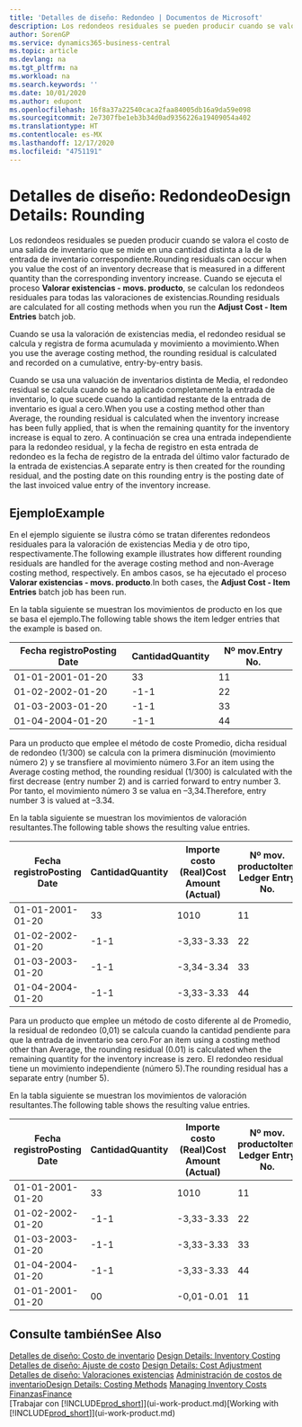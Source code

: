 ```yaml
---
title: 'Detalles de diseño: Redondeo | Documentos de Microsoft'
description: Los redondeos residuales se pueden producir cuando se valora el costo de una salida de inventario que se mide en una cantidad distinta a la de la entrada de inventario correspondiente. Cuando se ejecuta el proceso **Valorar existencias - movs. producto**, se calculan los redondeos residuales para todas las valoraciones de existencias.
author: SorenGP
ms.service: dynamics365-business-central
ms.topic: article
ms.devlang: na
ms.tgt_pltfrm: na
ms.workload: na
ms.search.keywords: ''
ms.date: 10/01/2020
ms.author: edupont
ms.openlocfilehash: 16f8a37a22540caca2faa84005db16a9da59e098
ms.sourcegitcommit: 2e7307fbe1eb3b34d0ad9356226a19409054a402
ms.translationtype: HT
ms.contentlocale: es-MX
ms.lasthandoff: 12/17/2020
ms.locfileid: "4751191"
---
```

# <a name="design-details-rounding"></a><span data-ttu-id="94cec-104">Detalles de diseño: Redondeo</span><span class="sxs-lookup"><span data-stu-id="94cec-104">Design Details: Rounding</span></span>
<span data-ttu-id="94cec-105">Los redondeos residuales se pueden producir cuando se valora el costo de una salida de inventario que se mide en una cantidad distinta a la de la entrada de inventario correspondiente.</span><span class="sxs-lookup"><span data-stu-id="94cec-105">Rounding residuals can occur when you value the cost of an inventory decrease that is measured in a different quantity than the corresponding inventory increase.</span></span> <span data-ttu-id="94cec-106">Cuando se ejecuta el proceso **Valorar existencias - movs. producto**, se calculan los redondeos residuales para todas las valoraciones de existencias.</span><span class="sxs-lookup"><span data-stu-id="94cec-106">Rounding residuals are calculated for all costing methods when you run the **Adjust Cost - Item Entries** batch job.</span></span>  

 <span data-ttu-id="94cec-107">Cuando se usa la valoración de existencias media, el redondeo residual se calcula y registra de forma acumulada y movimiento a movimiento.</span><span class="sxs-lookup"><span data-stu-id="94cec-107">When you use the average costing method, the rounding residual is calculated and recorded on a cumulative, entry-by-entry basis.</span></span>  

 <span data-ttu-id="94cec-108">Cuando se usa una valuación de inventarios distinta de Media, el redondeo residual se calcula cuando se ha aplicado completamente la entrada de inventario, lo que sucede cuando la cantidad restante de la entrada de inventario es igual a cero.</span><span class="sxs-lookup"><span data-stu-id="94cec-108">When you use a costing method other than Average, the rounding residual is calculated when the inventory increase has been fully applied, that is when the remaining quantity for the inventory increase is equal to zero.</span></span> <span data-ttu-id="94cec-109">A continuación se crea una entrada independiente para la redondeo residual, y la fecha de registro en esta entrada de redondeo es la fecha de registro de la entrada del último valor facturado de la entrada de existencias.</span><span class="sxs-lookup"><span data-stu-id="94cec-109">A separate entry is then created for the rounding residual, and the posting date on this rounding entry is the posting date of the last invoiced value entry of the inventory increase.</span></span>  

## <a name="example"></a><span data-ttu-id="94cec-110">Ejemplo</span><span class="sxs-lookup"><span data-stu-id="94cec-110">Example</span></span>  
 <span data-ttu-id="94cec-111">En el ejemplo siguiente se ilustra cómo se tratan diferentes redondeos residuales para la valoración de existencias Media y de otro tipo, respectivamente.</span><span class="sxs-lookup"><span data-stu-id="94cec-111">The following example illustrates how different rounding residuals are handled for the average costing method and non-Average costing method, respectively.</span></span> <span data-ttu-id="94cec-112">En ambos casos, se ha ejecutado el proceso **Valorar existencias - movs. producto**.</span><span class="sxs-lookup"><span data-stu-id="94cec-112">In both cases, the **Adjust Cost - Item Entries** batch job has been run.</span></span>  

 <span data-ttu-id="94cec-113">En la tabla siguiente se muestran los movimientos de producto en los que se basa el ejemplo.</span><span class="sxs-lookup"><span data-stu-id="94cec-113">The following table shows the item ledger entries that the example is based on.</span></span>  

|<span data-ttu-id="94cec-114">Fecha registro</span><span class="sxs-lookup"><span data-stu-id="94cec-114">Posting Date</span></span>|<span data-ttu-id="94cec-115">Cantidad</span><span class="sxs-lookup"><span data-stu-id="94cec-115">Quantity</span></span>|<span data-ttu-id="94cec-116">Nº mov.</span><span class="sxs-lookup"><span data-stu-id="94cec-116">Entry No.</span></span>|  
|------------------|--------------|---------------|  
|<span data-ttu-id="94cec-117">01-01-20</span><span class="sxs-lookup"><span data-stu-id="94cec-117">01-01-20</span></span>|<span data-ttu-id="94cec-118">3</span><span class="sxs-lookup"><span data-stu-id="94cec-118">3</span></span>|<span data-ttu-id="94cec-119">1</span><span class="sxs-lookup"><span data-stu-id="94cec-119">1</span></span>|  
|<span data-ttu-id="94cec-120">01-02-20</span><span class="sxs-lookup"><span data-stu-id="94cec-120">02-01-20</span></span>|<span data-ttu-id="94cec-121">-1</span><span class="sxs-lookup"><span data-stu-id="94cec-121">-1</span></span>|<span data-ttu-id="94cec-122">2</span><span class="sxs-lookup"><span data-stu-id="94cec-122">2</span></span>|  
|<span data-ttu-id="94cec-123">01-03-20</span><span class="sxs-lookup"><span data-stu-id="94cec-123">03-01-20</span></span>|<span data-ttu-id="94cec-124">-1</span><span class="sxs-lookup"><span data-stu-id="94cec-124">-1</span></span>|<span data-ttu-id="94cec-125">3</span><span class="sxs-lookup"><span data-stu-id="94cec-125">3</span></span>|  
|<span data-ttu-id="94cec-126">01-04-20</span><span class="sxs-lookup"><span data-stu-id="94cec-126">04-01-20</span></span>|<span data-ttu-id="94cec-127">-1</span><span class="sxs-lookup"><span data-stu-id="94cec-127">-1</span></span>|<span data-ttu-id="94cec-128">4</span><span class="sxs-lookup"><span data-stu-id="94cec-128">4</span></span>|  

 <span data-ttu-id="94cec-129">Para un producto que emplee el método de coste Promedio, dicha residual de redondeo (1/300) se calcula con la primera disminución (movimiento número 2) y se transfiere al movimiento número 3.</span><span class="sxs-lookup"><span data-stu-id="94cec-129">For an item using the Average costing method, the rounding residual (1/300) is calculated with the first decrease (entry number 2) and is carried forward to entry number 3.</span></span> <span data-ttu-id="94cec-130"> Por tanto, el movimiento número 3 se valua en –3,34.</span><span class="sxs-lookup"><span data-stu-id="94cec-130">Therefore, entry number 3 is valued at –3.34.</span></span>  

 <span data-ttu-id="94cec-131">En la tabla siguiente se muestran los movimientos de valoración resultantes.</span><span class="sxs-lookup"><span data-stu-id="94cec-131">The following table shows the resulting value entries.</span></span>  

|<span data-ttu-id="94cec-132">Fecha registro</span><span class="sxs-lookup"><span data-stu-id="94cec-132">Posting Date</span></span>|<span data-ttu-id="94cec-133">Cantidad</span><span class="sxs-lookup"><span data-stu-id="94cec-133">Quantity</span></span>|<span data-ttu-id="94cec-134">Importe costo (Real)</span><span class="sxs-lookup"><span data-stu-id="94cec-134">Cost Amount (Actual)</span></span>|<span data-ttu-id="94cec-135">Nº mov. producto</span><span class="sxs-lookup"><span data-stu-id="94cec-135">Item Ledger Entry No.</span></span>|<span data-ttu-id="94cec-136">Nº mov.</span><span class="sxs-lookup"><span data-stu-id="94cec-136">Entry No.</span></span>|  
|------------------|--------------|----------------------------|---------------------------|---------------|  
|<span data-ttu-id="94cec-137">01-01-20</span><span class="sxs-lookup"><span data-stu-id="94cec-137">01-01-20</span></span>|<span data-ttu-id="94cec-138">3</span><span class="sxs-lookup"><span data-stu-id="94cec-138">3</span></span>|<span data-ttu-id="94cec-139">10</span><span class="sxs-lookup"><span data-stu-id="94cec-139">10</span></span>|<span data-ttu-id="94cec-140">1</span><span class="sxs-lookup"><span data-stu-id="94cec-140">1</span></span>|<span data-ttu-id="94cec-141">1</span><span class="sxs-lookup"><span data-stu-id="94cec-141">1</span></span>|  
|<span data-ttu-id="94cec-142">01-02-20</span><span class="sxs-lookup"><span data-stu-id="94cec-142">02-01-20</span></span>|<span data-ttu-id="94cec-143">-1</span><span class="sxs-lookup"><span data-stu-id="94cec-143">-1</span></span>|<span data-ttu-id="94cec-144">-3,33</span><span class="sxs-lookup"><span data-stu-id="94cec-144">-3.33</span></span>|<span data-ttu-id="94cec-145">2</span><span class="sxs-lookup"><span data-stu-id="94cec-145">2</span></span>|<span data-ttu-id="94cec-146">2</span><span class="sxs-lookup"><span data-stu-id="94cec-146">2</span></span>|  
|<span data-ttu-id="94cec-147">01-03-20</span><span class="sxs-lookup"><span data-stu-id="94cec-147">03-01-20</span></span>|<span data-ttu-id="94cec-148">-1</span><span class="sxs-lookup"><span data-stu-id="94cec-148">-1</span></span>|<span data-ttu-id="94cec-149">-3,34</span><span class="sxs-lookup"><span data-stu-id="94cec-149">-3.34</span></span>|<span data-ttu-id="94cec-150">3</span><span class="sxs-lookup"><span data-stu-id="94cec-150">3</span></span>|<span data-ttu-id="94cec-151">3</span><span class="sxs-lookup"><span data-stu-id="94cec-151">3</span></span>|  
|<span data-ttu-id="94cec-152">01-04-20</span><span class="sxs-lookup"><span data-stu-id="94cec-152">04-01-20</span></span>|<span data-ttu-id="94cec-153">-1</span><span class="sxs-lookup"><span data-stu-id="94cec-153">-1</span></span>|<span data-ttu-id="94cec-154">-3,33</span><span class="sxs-lookup"><span data-stu-id="94cec-154">-3.33</span></span>|<span data-ttu-id="94cec-155">4</span><span class="sxs-lookup"><span data-stu-id="94cec-155">4</span></span>|<span data-ttu-id="94cec-156">4</span><span class="sxs-lookup"><span data-stu-id="94cec-156">4</span></span>|  

 <span data-ttu-id="94cec-157">Para un producto que emplee un método de costo diferente al de Promedio, la residual de redondeo (0,01) se calcula cuando la cantidad pendiente para que la entrada de inventario sea cero.</span><span class="sxs-lookup"><span data-stu-id="94cec-157">For an item using a costing method other than Average, the rounding residual (0.01) is calculated when the remaining quantity for the inventory increase is zero.</span></span> <span data-ttu-id="94cec-158">El redondeo residual tiene un movimiento independiente (número 5).</span><span class="sxs-lookup"><span data-stu-id="94cec-158">The rounding residual has a separate entry (number 5).</span></span>  

 <span data-ttu-id="94cec-159">En la tabla siguiente se muestran los movimientos de valoración resultantes.</span><span class="sxs-lookup"><span data-stu-id="94cec-159">The following table shows the resulting value entries.</span></span>  

|<span data-ttu-id="94cec-160">Fecha registro</span><span class="sxs-lookup"><span data-stu-id="94cec-160">Posting Date</span></span>|<span data-ttu-id="94cec-161">Cantidad</span><span class="sxs-lookup"><span data-stu-id="94cec-161">Quantity</span></span>|<span data-ttu-id="94cec-162">Importe costo (Real)</span><span class="sxs-lookup"><span data-stu-id="94cec-162">Cost Amount (Actual)</span></span>|<span data-ttu-id="94cec-163">Nº mov. producto</span><span class="sxs-lookup"><span data-stu-id="94cec-163">Item Ledger Entry No.</span></span>|<span data-ttu-id="94cec-164">Nº mov.</span><span class="sxs-lookup"><span data-stu-id="94cec-164">Entry No.</span></span>|  
|------------------|--------------|----------------------------|---------------------------|---------------|  
|<span data-ttu-id="94cec-165">01-01-20</span><span class="sxs-lookup"><span data-stu-id="94cec-165">01-01-20</span></span>|<span data-ttu-id="94cec-166">3</span><span class="sxs-lookup"><span data-stu-id="94cec-166">3</span></span>|<span data-ttu-id="94cec-167">10</span><span class="sxs-lookup"><span data-stu-id="94cec-167">10</span></span>|<span data-ttu-id="94cec-168">1</span><span class="sxs-lookup"><span data-stu-id="94cec-168">1</span></span>|<span data-ttu-id="94cec-169">1</span><span class="sxs-lookup"><span data-stu-id="94cec-169">1</span></span>|  
|<span data-ttu-id="94cec-170">01-02-20</span><span class="sxs-lookup"><span data-stu-id="94cec-170">02-01-20</span></span>|<span data-ttu-id="94cec-171">-1</span><span class="sxs-lookup"><span data-stu-id="94cec-171">-1</span></span>|<span data-ttu-id="94cec-172">-3,33</span><span class="sxs-lookup"><span data-stu-id="94cec-172">-3.33</span></span>|<span data-ttu-id="94cec-173">2</span><span class="sxs-lookup"><span data-stu-id="94cec-173">2</span></span>|<span data-ttu-id="94cec-174">2</span><span class="sxs-lookup"><span data-stu-id="94cec-174">2</span></span>|  
|<span data-ttu-id="94cec-175">01-03-20</span><span class="sxs-lookup"><span data-stu-id="94cec-175">03-01-20</span></span>|<span data-ttu-id="94cec-176">-1</span><span class="sxs-lookup"><span data-stu-id="94cec-176">-1</span></span>|<span data-ttu-id="94cec-177">-3,33</span><span class="sxs-lookup"><span data-stu-id="94cec-177">-3.33</span></span>|<span data-ttu-id="94cec-178">3</span><span class="sxs-lookup"><span data-stu-id="94cec-178">3</span></span>|<span data-ttu-id="94cec-179">3</span><span class="sxs-lookup"><span data-stu-id="94cec-179">3</span></span>|  
|<span data-ttu-id="94cec-180">01-04-20</span><span class="sxs-lookup"><span data-stu-id="94cec-180">04-01-20</span></span>|<span data-ttu-id="94cec-181">-1</span><span class="sxs-lookup"><span data-stu-id="94cec-181">-1</span></span>|<span data-ttu-id="94cec-182">-3,33</span><span class="sxs-lookup"><span data-stu-id="94cec-182">-3.33</span></span>|<span data-ttu-id="94cec-183">4</span><span class="sxs-lookup"><span data-stu-id="94cec-183">4</span></span>|<span data-ttu-id="94cec-184">4</span><span class="sxs-lookup"><span data-stu-id="94cec-184">4</span></span>|  
|<span data-ttu-id="94cec-185">01-01-20</span><span class="sxs-lookup"><span data-stu-id="94cec-185">01-01-20</span></span>|<span data-ttu-id="94cec-186">0</span><span class="sxs-lookup"><span data-stu-id="94cec-186">0</span></span>|<span data-ttu-id="94cec-187">-0,01</span><span class="sxs-lookup"><span data-stu-id="94cec-187">-0.01</span></span>|<span data-ttu-id="94cec-188">1</span><span class="sxs-lookup"><span data-stu-id="94cec-188">1</span></span>|<span data-ttu-id="94cec-189">5</span><span class="sxs-lookup"><span data-stu-id="94cec-189">5</span></span>|  

## <a name="see-also"></a><span data-ttu-id="94cec-190">Consulte también</span><span class="sxs-lookup"><span data-stu-id="94cec-190">See Also</span></span>  
 <span data-ttu-id="94cec-191">[Detalles de diseño: Costo de inventario](design-details-inventory-costing.md) </span><span class="sxs-lookup"><span data-stu-id="94cec-191">[Design Details: Inventory Costing](design-details-inventory-costing.md) </span></span>  
 <span data-ttu-id="94cec-192">[Detalles de diseño: Ajuste de costo](design-details-cost-adjustment.md) </span><span class="sxs-lookup"><span data-stu-id="94cec-192">[Design Details: Cost Adjustment](design-details-cost-adjustment.md) </span></span>  
 <span data-ttu-id="94cec-193">[Detalles de diseño: Valoraciones existencias](design-details-costing-methods.md) [Administración de costos de inventario](finance-manage-inventory-costs.md)</span><span class="sxs-lookup"><span data-stu-id="94cec-193">[Design Details: Costing Methods](design-details-costing-methods.md) [Managing Inventory Costs](finance-manage-inventory-costs.md)</span></span>  
 [<span data-ttu-id="94cec-194">Finanzas</span><span class="sxs-lookup"><span data-stu-id="94cec-194">Finance</span></span>](finance.md)  
 <span data-ttu-id="94cec-195">[Trabajar con [!INCLUDE[prod_short](includes/prod_short.md)]](ui-work-product.md)</span><span class="sxs-lookup"><span data-stu-id="94cec-195">[Working with [!INCLUDE[prod_short](includes/prod_short.md)]](ui-work-product.md)</span></span>
